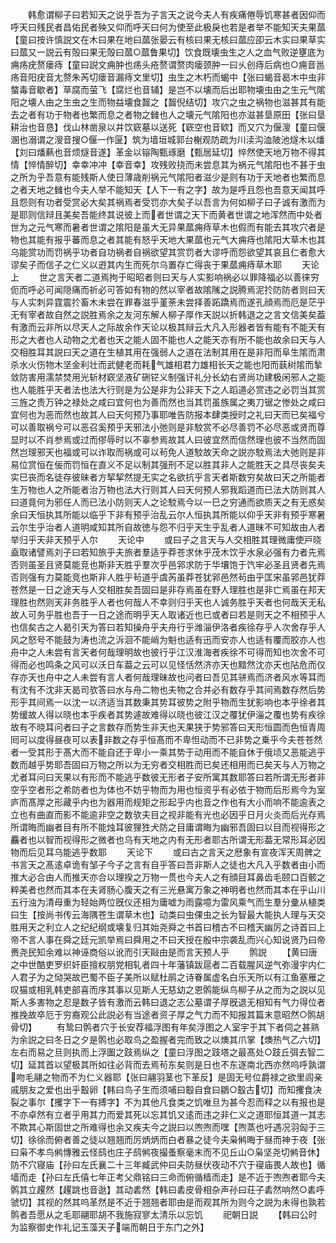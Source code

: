 <!-- { "loadSidebar": true } -->
　　韩愈谓柳子曰若知天之说乎吾为子言天之说今夫人有疾痛倦辱饥寒甚者因仰而呼天曰残民者昌佑民者殃又仰而呼天曰何为使至此极戾也若是者举不能知天夫果蓏【童曰按许慎説文在木曰果在地曰蓏张晏云有核曰果无核曰蓏应卲云木实曰果草实曰蓏又一説云有殻曰果无殻曰蓏○蓏鲁果切】饮食既壊虫生之人之血气败逆壅底为痈疡疣赘瘘痔【童曰説文痈肿也疡头疮赘谓赘肉瘘颈肿一曰乆创痔后病也○痈音邕疡音阳疣音尢赘朱芮切瘘音漏痔文里切】虫生之木朽而蝎中【张曰蝎音曷木中虫非螫毒音歇者】草腐而萤飞【腐烂也音辅】是岂不以壊而后出耶物壊虫由之生元气隂阳之壊人由之生虫之生而物益壊食齧之【齧倪结切】攻穴之虫之祸物也滋甚其有能去之者有功于物者也繁而息之者物之雠也人之壊元气隂阳也亦滋甚垦原田【张曰垦耕治也音恳】伐山林凿泉以井饮窽墓以送死【窽空也音欵】而又穴为偃溲【童曰偃溷也溺谓之溲音搜○偃一作匽】筑为墙垣城郭台榭观防疏为川渎沟洫陂池燧木以燔【刘曰燔爇也音烦燧音遂】革金以镕陶甄琢磨【甄居延切】悴然使天地万物不得其情【悴情醉切】幸幸冲冲【幸音幸】攻残败挠而未尝息其为祸元气隂阳也不甚于虫之所为乎吾意有能残斯人使日薄歳削祸元气隂阳者滋少是则有功于天地者也繁而息之者天地之雠也今夫人举不能知天【人下一有之字】故为是呼且怨也吾意天闻其呼且怨则有功者受赏必大矣其祸焉者受罚亦大矣子以吾言为何如柳子曰子诚有激而为是耶则信辩且美矣吾能终其说彼上而者世谓之天下而黄者世谓之地浑然而中处者世为之元气寒而暑者世谓之隂阳是虽大无异果蓏痈痔草木也假而有能去其攻穴者是物也其能有报乎蕃而息之者其能有怒乎天地大果蓏也元气大痈痔也隂阳大草木也其乌能赏功而罚祸乎功者自功祸者自祸欲望其赏罚者大谬呼而怨欲望其哀且仁者愈大谬矣子而信子之仁义以逰其内生而死尔乌置存亡得丧于果蓏痈痔草木耶
　　天论上
　　世之言天者二道焉拘于昭昭者则曰天与人实影响祸必以罪降福必以善徕穷伌而呼必可闻隠痛而祈必可答如有物的然以宰者故隂隲之説腾焉泥扵防防者则曰天与人实刺异霆震扵畜木未尝在罪春滋乎堇荼未尝择善跖蹻焉而遂孔顔焉而厄是茫乎无有宰者故自然之説胜焉余之友河东解人柳子厚作天説以折韩退之之言文信美矣葢有激而云非所以尽天人之际故余作天论以极其辩云大凡入形器者皆有能有不能天有形之大者也人动物之尤者也天之能人固不能也人之能天亦有所不能也故余曰天与人交相胜耳其説曰天之道在生植其用在强弱人之道在法制其用在是非阳而阜生隂而肃杀水火伤物木坚金利壮而武健老而耗气雄相君力雄相长天之能也阳而蓺树隂而揫敛防害用濡禁焚用光斩材窽坚液矿硎铓义制强讦礼分长幼右贤尚功建极闲邪人之能也人能胜乎天者法也法大行则是为公是非为公非天下之人蹈道必赏违之必罚当其赏三旌之贵万钟之禄处之咸曰宜何也为善而然也当其罚虽族属之夷刀锯之惨处之咸曰宜何也为恶而然也故其人曰天何预乃事耶唯告防报本肆类授时之礼曰天而已矣福兮可以善取祸兮可以恶召奚预乎天邪法小弛则是非駮赏不必尽善罚不必尽恶或贤而尊显时以不肖参焉或过而僇辱时以不辜参焉故其人曰彼宜然而信然理也彼不当然而固然岂理邪天也福或可以诈取而祸或可以茍免人道駮故天命之説亦駮焉法大弛则是非易位赏恒在佞而罚恒在直义不足以制其强刑不足以胜其非人之能胜天之具尽丧矣夫实巳丧而名徒存彼昧者方挈挈然提无实之名欲抗乎言天者斯数穷矣故曰天之所能者生万物也人之所能者治万物也法大行则其人曰天何预人邪我蹈道而已法大防则其人曰道竟何为邪任人而已法小防则天人之论駮焉今以一巳之穷通而欲质天之有无惑矣余曰天恒执其所能以临乎下非有预乎治乱云尔人恒执其所能以仰乎天非有预乎寒暑云尔生乎治者人道明咸知其所自故徳与怨不归乎天生乎乱者人道昧不可知故由人者举归乎天非天预乎人尔
　　天论中
　　或曰子之言天与人交相胜其理微庸使戸晓盍取诸譬焉刘子曰若知旅乎夫旅者羣适乎莽苍求休乎茂木饮乎水泉必强有力者先焉否则虽圣且贤莫能竞也斯非天胜乎羣次乎邑郛求防于华壤饱于饩牢必圣且贤者先焉否则强有力莫能竞也斯非人胜乎茍道乎虞芮虽莽苍犹郛邑然茍由乎匡宋虽郛邑犹莽苍然是一日之途天与人交相胜矣吾固曰是非存焉虽在野人理胜也是非亡焉虽在邦天理胜也然则天非务胜乎人者也何哉人不幸则归乎天也人诚务胜乎天者也何哉天无私故人可务乎胜也吾于一日之途而明乎天人取诸近也已或者曰若是则天之不相预乎人也信矣古之人曷引天为答曰若知操舟乎夫舟行乎潍淄伊洛者疾徐存乎人次舍存乎人风之怒号不能鼓为涛也流之泝洄不能峭为魁也适有迅而安亦人也适有覆而胶亦人也舟中之人未尝有言天者何哉理明故也彼行乎江汉淮海者疾徐不可得而知也次舍不可得而必也鸣条之风可以沃日车葢之云可以见怪恬然济亦天也黯然沈亦天也阽危而仅存亦天也舟中之人未尝有言人者何哉理昧故也问者曰吾见其骈焉而济者风水等耳而有沈有不沈非天曷司欤答曰水与舟二物也夫物之合并必有数存乎其间焉数存然后势形乎其间焉一以沈一以济适当其数秉其势耳彼势之附乎物而生犹影响也本乎徐者其势缓故人得以晓也本乎疾者其势遽故难得以晓也彼江汉之覆犹伊淄之覆也势有疾徐故有不晓耳问者曰子之言数存而势生非天也天果狭于势邪答曰天形恒圆而色恒青周囘可以度得昼夜可以表非数之存乎恒髙而不卑怛动而不已非势之乗乎今夫苍苍然者一受其形于髙大而不能自还于卑小一乘其势于动用而不能自休于俄顷又恶能逃乎数而越乎势耶吾固曰万物之所以为无穷者交相胜而已矣还相用而已矣天与人万物之尤者耳问曰天果以有形而不能逃乎数彼无形者子安所寓其数耶答曰若所谓无形者非空乎空者形之希防者也为体也不妨乎物而为用也恒资乎有必依于物而后形焉今为室庐而髙厚之形藏乎内也为器用而规矩之形起乎内也音之作也有大小而响不能逾表之立也有曲直而影不能逾非空之数欤夫目之视非能有光也必因乎日月火炎而后光存焉所谓晦而幽者目有所不能烛耳彼狸狌犬防之目庸谓晦为幽邪吾固曰以目而视得形之麤者也以智而视得形之微者也乌有天地之内有无形者耶古所谓无形葢无常形耳必因物而后见耳乌能逃乎数耶
　　天论下
　　或曰古之言天之厯象有宣夜浑天周髀之书言天之髙逺卓诡有邹子今子之言有自乎答曰吾非斯人之徒也大凡入乎数者由小而推大必合由人而推天亦合以理揆之万物一贯也今夫人之有顔目耳鼻齿毛颐口百骸之粹美者也然而其本在夫肾肠心腹天之有三光悬寓万象之神明者也然而其本在乎山川五行浊为清母重为轻始两位旣仪还相为庸嘘为雨露噫为雷风乘气而生羣分彚从植类曰生【按尚书传云海隅苍生谓草木也】动类曰虫倮虫之长为智最大能执人理与天交胜用天之利立人之纪纪纲或壊复归其始尧舜之书首曰稽古不曰稽天幽厉之诗首曰上帝不言人事在舜之廷元凯举焉曰舜用之不曰天授在殷中宗袭乱而兴心知说贤乃曰帝赉尧民知余难以神诬商俗以讹而引天敺由是而言天预人乎
　　鹘説
　　【黄曰唐之中世酷吏罗织奸臣擅权朋党相轧者四十年藩镇跋扈者二百载腥风逆气弥漫宇内仁人君子为之恸哭故巴蜀不臣子美所以赋杜鹃之诗眷属虚名白乐天所以有江鱼塞雁之叹猫或相乳韩吏部喜而序其事以见斯人无慈幼之恩鹘能纵鸟柳子从之而为之説以见斯人多害物之忍是数子皆有激而云韩曰退之志公墓谓子厚旣退无相知有气力得位者推挽故卒厄于穷裔观公此説必有当途者资子厚之气力而不知报其篇末意昭然○鹘胡骨切】
　　有鸷曰鹘者穴于长安荐福浮图有年矣浮图之人室宇于其下者伺之甚熟为余説之曰冬日之夕是鹘也必取鸟之盈握者完而致之以燠其爪掌【燠热气乙六切】左右而易之旦则执而上浮圗之跂焉纵之【童曰浮图之跂塔之最髙处○跂丘弭去智二切】延其首以望极其所如往必背而去焉茍东矣则是日也不东逐南北西亦然呜呼孰谓吻毛翮之物而不为仁义器耶【张曰翮羽茎也下革反】是固无号位爵禄之欲里闾亲戚朋友之爱也出乎鷇卵【韩曰鸟子生而须哺曰鷇自食曰鶵○鷇古切】而知攫食决裂之事尔【攫字下一有搏字】不为其他凡食类之饥唯旦为甚今忍而释之以有报也是不亦卓然有立者乎用其力而爱其死以忘其饥又逺而违之非仁义之道耶恒其道一其志不欺其心斯固世之所难得也余又疾夫今之説曰以喣喣而嘿【喣蒸也吁遇况羽匈于三切】徐徐而俯者善之徒以翘翘而厉炳炳而白者暴之徒今夫枭鸺晦于昼而神于夜【张曰枭不孝鸟鸺慱雅云怪鸱也庄子鸱鸺夜撮蚤察毫末而不见丘山○枭坚尧切鸺音休】防不穴寝庙【孙曰左氏襄二十三年臧武仲曰夫防昼伏夜动不穴于寑庙畏人故也】循墙而走【孙曰左氏僖七年正考父鼎铭曰三命而俯循樯而走】是不近于喣喣者耶今夫鹘其立趯然【趯跳也音逖】其动砉然【韩曰砉皮骨相杂声孙曰荘子砉然响然○砉呼虢切】其视的然其呜革然是不近于翘翘者耶由是而观其所为则今之説为未得也孰若鹘者吾愿从之毛耶翮耶胡不我施寂寥太清乐以忘饥
　　祀朝日説
　　【韩曰公时为监察御史作礼记玉藻天子端而朝日于东门之外】
